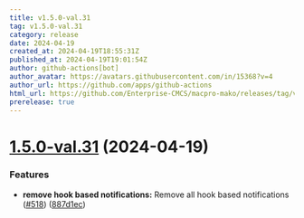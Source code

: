 ```yaml
---
title: v1.5.0-val.31
tag: v1.5.0-val.31
category: release
date: 2024-04-19
created_at: 2024-04-19T18:55:31Z
published_at: 2024-04-19T19:01:54Z
author: github-actions[bot]
author_avatar: https://avatars.githubusercontent.com/in/15368?v=4
author_url: https://github.com/apps/github-actions
html_url: https://github.com/Enterprise-CMCS/macpro-mako/releases/tag/v1.5.0-val.31
prerelease: true
---
```


# [1.5.0-val.31](https://github.com/Enterprise-CMCS/macpro-mako/compare/v1.5.0-val.30...v1.5.0-val.31) (2024-04-19)


### Features

* **remove hook based notifications:**  Remove all hook based notifications ([#518](https://github.com/Enterprise-CMCS/macpro-mako/issues/518)) ([887d1ec](https://github.com/Enterprise-CMCS/macpro-mako/commit/887d1ece2842650237a38d38bfe4e58032b836ec))




